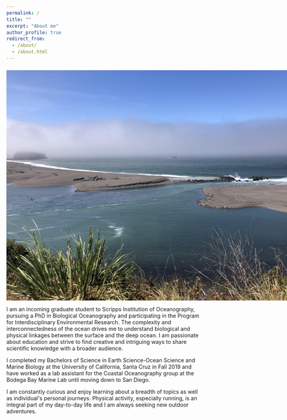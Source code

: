 ```yaml
---
permalink: /
title: ""
excerpt: "About me"
author_profile: true
redirect_from: 
  - /about/
  - /about.html
---
```


### 

<center>
    <div style="width:800px; height:600px">
<img src="/images/Jenner_RR_Mouth.jpg"/>
    </div>
</center>


I am an incoming graduate student to Scripps Institution of Oceanography, pursuing a PhD in Biological Oceanography and participating in the Program for Interdisciplinary Environmental Research. The complexity and interconnectedness of the ocean drives me to understand biological and physical linkages between the surface and the deep ocean. I am passionate about education and strive to find creative and intriguing ways to share scientific knowledge with a broader audience.

I completed my Bachelors of Science in Earth Science-Ocean Science and Marine Biology at the University of California, Santa Cruz in Fall 2019 and have worked as a lab assistant for the Coastal Oceanography group at the Bodega Bay Marine Lab until moving down to San Diego.

I am constantly curious and enjoy learning about a breadth of topics as well as individual's personal journeys. Physical activity, especially running, is an integral part of my day-to-day life and I am always seeking new outdoor adventures. 